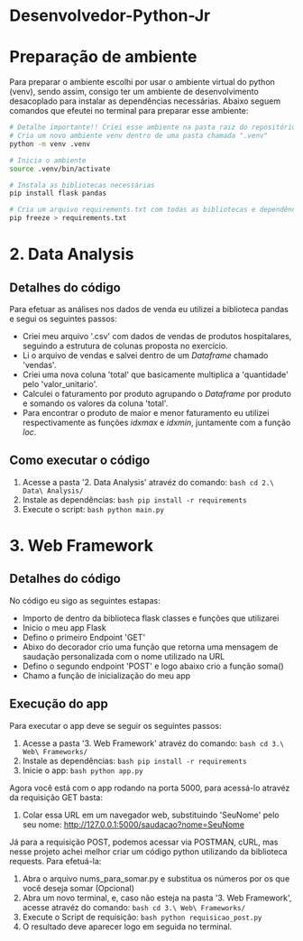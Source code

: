 # Desenvolvedor-Python-Jr

# Preparação de ambiente       
    
Para preparar o ambiente escolhi por usar o ambiente virtual do python (venv), sendo assim, consigo ter um ambiente de desenvolvimento desacoplado para instalar as dependências necessárias. Abaixo seguem comandos que efeutei no terminal para preparar esse ambiente:    
    
```bash
# Detalhe importante!! Criei esse ambiente na pasta raiz do repositório
# Cria um novo ambiente venv dentro de uma pasta chamada ".venv"
python -m venv .venv

# Inicia o ambiente
source .venv/bin/activate

# Instala as bibliotecas necessárias
pip install flask pandas

# Cria um arquivo requirements.txt com todas as bibliotecas e dependências que tenho instaladas no meu ambiente
pip freeze > requirements.txt
```

# 2. Data Analysis
    
## Detalhes do código    
    
Para efetuar as análises nos dados de venda eu utilizei a biblioteca pandas e segui os seguintes passos:    
    
- Criei meu arquivo '.csv' com dados de vendas de produtos hospitalares, seguindo a estrutura de colunas proposta no exercício.    
- Li o arquivo de vendas e salvei dentro de um _Dataframe_ chamado 'vendas'.    
- Criei uma nova coluna 'total' que basicamente multiplica a 'quantidade' pelo 'valor_unitario'.    
- Calculei o faturamento por produto agrupando o _Dataframe_ por produto e somando os valores da coluna 'total'.    
- Para encontrar o produto de maior e menor faturamento eu utilizei respectivamente as funções _idxmax_ e _idxmin_, juntamente com a função _loc_.    
    
## Como executar o código    
    
1. Acesse a pasta '2. Data Analysis' atravéz do comando: ```bash cd 2.\ Data\ Analysis/```
2. Instale as dependências: ```bash pip install -r requirements ```
3. Execute o script: ```bash python main.py ```
    

# 3. Web Framework    
         
## Detalhes do código       
     
No código eu sigo as seguintes estapas:    
    
- Importo de dentro da biblioteca flask classes e funções que utilizarei
- Inicio o meu app Flask
- Defino o primeiro Endpoint 'GET'
- Abixo do decorador crio uma função que retorna uma mensagem de saudação personalizada com o nome utilizado na URL
- Defino o segundo endpoint 'POST' e logo abaixo crio a função soma()
- Chamo a função de inicialização do meu app
    

## Execução do app

Para executar o app deve se seguir os seguintes passos:
    
1. Acesse a pasta '3. Web Framework' atravéz do comando: ```bash cd 3.\ Web\ Frameworks/```
2. Instale as dependências: ```bash pip install -r requirements ```
3. Inicie o app: ```bash python app.py ```
    
    
Agora você está com o app rodando na porta 5000, para acessá-lo atravéz da requisição GET basta:    
    
1. Colar essa URL em um navegador web, substituindo 'SeuNome' pelo seu nome: http://127.0.0.1:5000/saudacao?nome=SeuNome    
    
    
Já para a requisição POST, podemos acessar via POSTMAN, cURL, mas nesse projeto achei melhor criar um código python utilizando da biblioteca requests. Para efetuá-la:
    
1. Abra o arquivo nums_para_somar.py e substitua os números por os que você deseja somar (Opcional)
2. Abra um novo terminal, e, caso não esteja na pasta '3. Web Framework', acesse atravéz do comando: ```bash cd 3.\ Web\ Frameworks/```
3. Execute o Script de requisição: ```bash python requisicao_post.py ```
4. O resultado deve aparecer logo em seguida no terminal.


